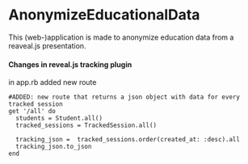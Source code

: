 # AnonymizeEducationalData

This (web-)application is made to anonymize education data from a reaveal.js 
presentation. 

#### Changes in reveal.js tracking plugin

in app.rb added new route

```
#ADDED: new route that returns a json object with data for every tracked session
get '/all' do 
  students = Student.all()
  tracked_sessions = TrackedSession.all()

  tracking_json =  tracked_sessions.order(created_at: :desc).all
  tracking_json.to_json
end 
```